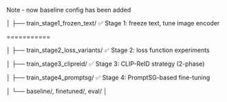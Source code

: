 Note
    - now baseline config has been added

│   ├── train_stage1_frozen_text/           ✅ Stage 1: freeze text, tune image encoder


===========

│   ├── train_stage2_loss_variants/         ✅ Stage 2: loss function experiments


│   ├── train_stage3_clipreid/              ✅ Stage 3: CLIP-ReID strategy (2-phase)


│   ├── train_stage4_promptsg/              ✅ Stage 4: PromptSG-based fine-tuning


│   └── baseline/, finetuned/, eval/
│

